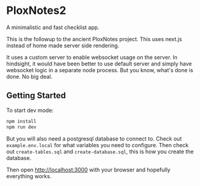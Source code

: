 # PloxNotes2

A minimalistic and fast checklist app.

This is the followup to the ancient PloxNotes project. This uses next.js instead of home made server side rendering.

It uses a custom server to enable websocket usage on the server. In hindsight, it would have been better to use default server and simply have websocket logic in a separate node process. But you know, what's done is done. No big deal.

## Getting Started

To start dev mode:

```bash
npm install
npm run dev
```

But you will also need a postgresql database to connect to. Check out `example.env.local` for what variables you need to configure. Then check out `create-tables.sql` and `create-database.sql`, this is how you create the database.

Then open [http://localhost:3000](http://localhost:3000) with your browser and hopefully everything works.
